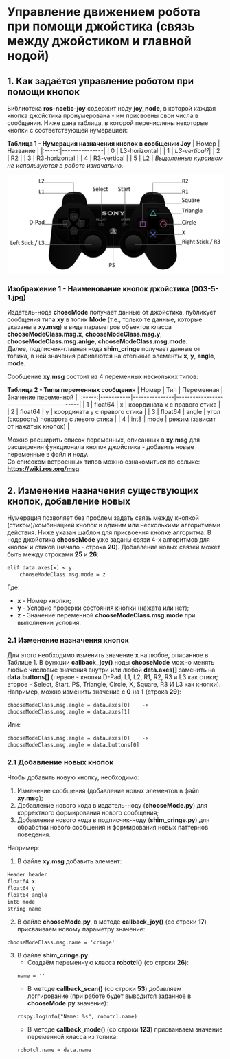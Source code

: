 # Управление движением робота при помощи джойстика (связь между джойстиком и главной нодой)

## 1. Как задаётся управление роботом при помощи кнопок
Библиотека **ros-noetic-joy** содержит ноду **joy_node**, в которой каждая кнопка джойстика пронумерована - им присвоены свои числа в сообщении. Ниже дана таблица, в которой перечислены некоторые кнопки с соответствующей нумерацией:


**Таблица 1 - Нумерация назначения кнопок в сообщении Joy**
| Номер | Название      | 
|:-----:|---------------|
| 0     | L3-horizontal |
| 1     | *L3-vertical?*|
| 2     | R2            |
| 3     | R3-horizontal |
| 4     | R3-vertical   |
| 5     | L2            |
*Выделенные курсивом не используются в роботе изначально.*

![Image_1](https://github.com/Hedgehog0224/catkin_ws/blob/docs/Documentation/Images/003-5-1.jpg)
### Изображение 1 - Наименование кнопок джойстика (003-5-1.jpg)

Издатель-нода **choseMode** получает данные от джойстика, публикует сообщения типа **xy** в топик **Mode** (т.е., только те данные, которые указаны в **xy.msg**) в виде параметров объектов класса **chooseModeClass.msg.x**, **chooseModeClass.msg.y**, **chooseModeClass.msg.anlge**, **chooseModeClass.msg.mode**.\
Далее, подписчик-главная нода **shim_cringe** получает данные от топика, в ней значения рабиваются на отельные элементы **x**, **y**, **angle**, **mode**.

Сообщение **xy.msg** состоит из 4 переменных нескольких типов:


**Таблица 2 - Типы переменных сообщения**
| Номер | Тип       | Переменная    | Значение переменной                       |
|:-----:|-----------|---------------|-------------------------------------------|
| 1     | float64   | x             | координата x с правого стика              |
| 2     | float64   | y             | координата y с правого стика              |
| 3     | float64   | angle         | угол (скорость) поворота с левого стика   |
| 4     | int8      | mode          | режим (зависит от нажатых кнопок)         |

Можно расширить список переменных, описанных в **xy.msg** для расширения функционала кнопок джойстика - добавить новые переменные в файл и ноду.\
Со списоком встроенных типов можно ознакомиться по сслыке: __https://wiki.ros.org/msg__.


## 2. Изменение назначения существующих кнопок, добавление новых
Нумерация позволяет без проблем задать связь между кнопкой (стиком)/комбинацией кнопок и одиним или несколькими алгоритмами действия. Ниже указан шаблон для присвоения кнопке алгоритма. В ноде джойстика **chooseMode** уже заданы связи 4-х алгоритмов для кнопок и стиков (начало - строка **20**). Добавление новых связей может быть между строками **25** и **26**:
```
elif data.axes[x] < y:       
    chooseModeClass.msg.mode = z
```
Где:
- **x** - Номер кнопки;
- **y** - Условие проверки состояния кнопки (нажата или нет);
- **z** - Значение переменной **chooseModeClass.msg.mode** при выполнении условия.

### 2.1 Изменение назначения кнопок
Для этого необходимо изменить значение **x** на любое, описанное в Таблице 1. В  функции **callback_joy()** ноды **chooseMode** можно менять любые числовые значения внутри или любой **data.axes[]** заменить на **data.buttons[]** (первое - кнопки D-Pad, L1, L2, R1, R2, R3 и L3 как стики; второе - Select, Start, PS, Triangle, Circle, X, Square, R3 И L3 как кнопки).\
Например, можно изменить значение с **0** на **1** (строка **29**):
```
chooseModeClass.msg.angle = data.axes[0]    ->    chooseModeClass.msg.angle = data.axes[1]
```
Или:
```
chooseModeClass.msg.angle = data.axes[0]    ->    chooseModeClass.msg.angle = data.buttons[0]
```

### 2.1 Добавление новых кнопок
Чтобы добавить новую кнопку, необходимо:
1. Изменение сообщения (добавление новых элементов в файл **xy.msg**);
2. Добавление нового кода в издатель-ноду (**chooseMode.py**) для корректного формирования нового сообщения;
3. Добавление нового кода в подписчик-ноду (**shim_cringe.py**) для обработки нового сообщения и формирования новых паттернов поведения.

Например:
1. В файле **xy.msg** добавить элемент:
```
Header header
float64 x
float64 y
float64 angle
int8 mode
string name
```

2. В файле **chooseMode.py**, в методе **callback_joy()** (со строки **17**) присваиваем новому параметру значение:
```
chooseModeClass.msg.name = 'cringe'
```

3. В файле **shim_cringe.py**:
    - Создаём переменную класса **robotcl()** (со строки **26**):
    ```
    name = ''
    ```
    - В методе **callback_scan()** (со строки **53**) добавляем логгирование (при работе будет выводится заданное в **chooseMode.py** значение):
    ```
    rospy.loginfo("Name: %s", robotcl.name)
    ```
    - В методе **callback_mode()** (со строки **123**) присваиваем значение переменной класса из топика:
    ```
    robotcl.name = data.name
    ```